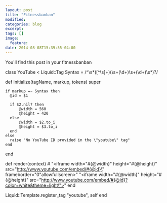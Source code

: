 ```yaml
---
layout: post
title: "Fitnessbanban"
modified:
categories: blog
excerpt:
tags: []
image:
  feature:
date: 2014-08-08T15:39:55-04:00
---
```


You'll find this post in your fitnessbanban

[jekyll-gh]: https://github.com/jekyll/jekyll
[jekyll]:    http://jekyllrb.com

class YouTube < Liquid::Tag
  Syntax = /^\s*([^\s]+)(\s+(\d+)\s+(\d+)\s*)?/
 
  def initialize(tagName, markup, tokens)
    super
 
    if markup =~ Syntax then
      @id = $1
 
      if $2.nil? then
          @width = 560
          @height = 420
      else
          @width = $2.to_i
          @height = $3.to_i
      end
    else
      raise "No YouTube ID provided in the \"youtube\" tag"
    end
  end
 
  def render(context)
    # "<iframe width=\"#{@width}\" height=\"#{@height}\" src=\"http://www.youtube.com/embed/#{@id}\" frameborder=\"0\"allowfullscreen></iframe>"
    "<iframe width=\"#{@width}\" height=\"#{@height}\" src=\"http://www.youtube.com/embed/#{@id}?color=white&theme=light\"></iframe>"
  end
 
  Liquid::Template.register_tag "youtube", self
end